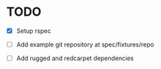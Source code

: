 TODO
====

- [x] Setup rspec

- [ ] Add example git repository at spec/fixtures/repo

- [ ] Add rugged and redcarpet dependencies
